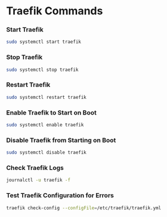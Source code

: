 # **Traefik Commands**

### **Start Traefik**
```bash
sudo systemctl start traefik
```

### **Stop Traefik**
```bash
sudo systemctl stop traefik
```

### **Restart Traefik**
```bash
sudo systemctl restart traefik
```

### **Enable Traefik to Start on Boot**
```bash
sudo systemctl enable traefik
```

### **Disable Traefik from Starting on Boot**
```bash
sudo systemctl disable traefik
```

### **Check Traefik Logs**
```bash
journalctl -u traefik -f
```

### **Test Traefik Configuration for Errors**
```bash
traefik check-config --configFile=/etc/traefik/traefik.yml
```
